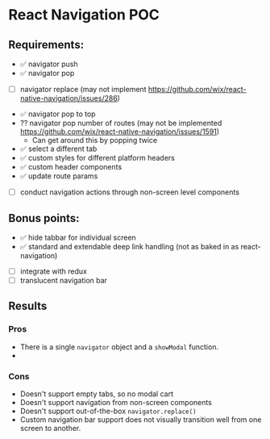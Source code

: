 # React Navigation POC

## Requirements:
 - ✅ navigator push
 - ✅ navigator pop
 - [ ] navigator replace (may not implement https://github.com/wix/react-native-navigation/issues/286)
 - ✅ navigator pop to top
 - ?? navigator pop number of routes (may not be implemented https://github.com/wix/react-native-navigation/issues/1591)
   - Can get around this by popping twice
 - ✅ select a different tab
 - ✅ custom styles for different platform headers
 - ✅ custom header components
 - ✅ update route params
 - [ ] conduct navigation actions through non-screen level components

## Bonus points:
 - ✅ hide tabbar for individual screen
 - ✅ standard and extendable deep link handling (not as baked in as react-navigation)
 - [ ] integrate with redux
 - [ ] translucent navigation bar

 ## Results

 ### Pros
 - There is a single `navigator` object and a `showModal` function.
 - 

 ### Cons
 - Doesn't support empty tabs, so no modal cart
 - Doesn't support navigation from non-screen components
 - Doesn't support out-of-the-box `navigator.replace()`
 - Custom navigation bar support does not visually transition well from one screen to another.